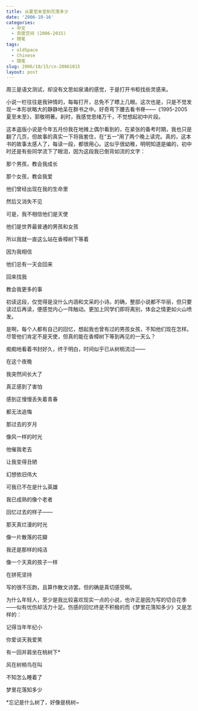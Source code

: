 ```yaml
---
title: 从夏至未至到花落多少
date: '2006-10-16'
categories:
  - 中文
  - 百度空间 (2006-2015)
  - 随笔
tags:
  - oldSpace
  - Chinese
  - 随笔
slug: 2006/10/15/cn-20061015
layout: post
---
```

周三是语文测试，却没有文思如泉涌的感觉，于是打开书柜找些灵感来。

 小说一栏往往是我钟情的，每每打开，总免不了瞟上几眼。这次也是，只是不觉发现一本形状略大的静静地呆在群书之中。好奇弯下腰去看书脊——《1995-2005夏至未至》，郭敬明著。刹时，我感觉思绪万千，不觉想起初中片段。

 这本盗版小说是今年五月份我在地摊上偶尔看到的，在紧张的备考时期，我也只是翻了几页，但故事的真实一下将我套住，在“五一”用了两个晚上读完。真的，这本书的故事太感人了，每读一段，都很用心。这似乎很幼稚，明明知道是编的，初中时还是有些同学流下了眼泪，因为这段我已倒背如流的文字：

 那个男孩，教会我成长

 那个女孩，教会我爱

 他们曾经出现在我的生命里

 然后又消失不见

 可是，我不相信他们是天使

 他们是世界最普通的男孩和女孩

 所以我就一直这么站在香樟树下等着

 因为我相信

 他们总有一天会回来

 回来找我

 教会我更多的事

 初读这段，仅觉得是没什么内涵和文采的小诗。的确，整部小说都不华丽，但只要读过后再读，便感觉内心一阵触动。更加上同学们即将离别，体会之情更如火山喷发。

 是啊，每个人都有自己的回忆，想起我也曾有过的男孩女孩，不知他们现在怎样。尽管他们肯定不是天使，但真的能在香樟树下等到再见的一天么？

 痴痴地看着书封好久，终于明白，时间似乎已从树梢流过——

  在这个夜晚

 我突然间长大了

 真正感到了害怕

 感到正慢慢丢失着青春

 都无法追悔

 那过去的岁月

 像风一样的时光

 他催我老去

 让我变得丑陋

 幻想依旧伟大

 可我已不在是什么英雄

 我已成熟的像个老者

 回忆过去的样子——

 那天真烂漫的时光

 像一片散落的花瓣

 我还是那样的纯洁

 像一个天真的孩子一样

 在拼死坚持

 写的很不压韵，且算作散文诗罢。但的确是真切感受啊。

 为什么年轻人，至少是我比较喜欢现实一点的小说，也许正是因为写的切合花季——似有忧伤却活力十足。伤感的回忆终是不积极的而《梦里花落知多少》又是怎样的：

  记得当年年纪小

  你爱谈天我爱笑

  有一回并肩坐在桃树下*

 风在树梢鸟在叫

 不知怎么睡着了

 梦里花落知多少

 *忘记是什么树了，好像是桃树~
